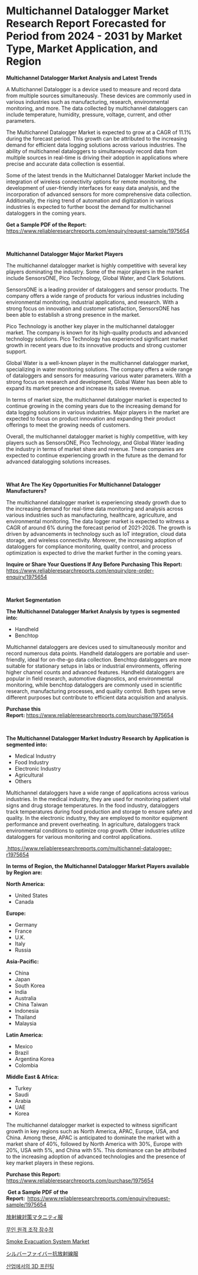 <p><h1>Multichannel Datalogger Market Research Report Forecasted for Period from 2024 -  2031 by Market Type, Market Application, and Region</h1></p><p><strong>Multichannel Datalogger Market Analysis and Latest Trends</strong></p>
<p><p>A Multichannel Datalogger is a device used to measure and record data from multiple sources simultaneously. These devices are commonly used in various industries such as manufacturing, research, environmental monitoring, and more. The data collected by multichannel dataloggers can include temperature, humidity, pressure, voltage, current, and other parameters.</p><p>The Multichannel Datalogger Market is expected to grow at a CAGR of 11.1% during the forecast period. This growth can be attributed to the increasing demand for efficient data logging solutions across various industries. The ability of multichannel dataloggers to simultaneously record data from multiple sources in real-time is driving their adoption in applications where precise and accurate data collection is essential.</p><p>Some of the latest trends in the Multichannel Datalogger Market include the integration of wireless connectivity options for remote monitoring, the development of user-friendly interfaces for easy data analysis, and the incorporation of advanced sensors for more comprehensive data collection. Additionally, the rising trend of automation and digitization in various industries is expected to further boost the demand for multichannel dataloggers in the coming years.</p></p>
<p><strong>Get a Sample PDF of the Report:&nbsp;</strong> <a href="https://www.reliableresearchreports.com/enquiry/request-sample/1975654">https://www.reliableresearchreports.com/enquiry/request-sample/1975654</a></p>
<p>&nbsp;</p>
<p><strong>Multichannel Datalogger Major Market Players</strong></p>
<p><p>The multichannel datalogger market is highly competitive with several key players dominating the industry. Some of the major players in the market include SensorsONE, Pico Technology, Global Water, and Clark Solutions. </p><p>SensorsONE is a leading provider of dataloggers and sensor products. The company offers a wide range of products for various industries including environmental monitoring, industrial applications, and research. With a strong focus on innovation and customer satisfaction, SensorsONE has been able to establish a strong presence in the market.</p><p>Pico Technology is another key player in the multichannel datalogger market. The company is known for its high-quality products and advanced technology solutions. Pico Technology has experienced significant market growth in recent years due to its innovative products and strong customer support.</p><p>Global Water is a well-known player in the multichannel datalogger market, specializing in water monitoring solutions. The company offers a wide range of dataloggers and sensors for measuring various water parameters. With a strong focus on research and development, Global Water has been able to expand its market presence and increase its sales revenue.</p><p>In terms of market size, the multichannel datalogger market is expected to continue growing in the coming years due to the increasing demand for data logging solutions in various industries. Major players in the market are expected to focus on product innovation and expanding their product offerings to meet the growing needs of customers.</p><p>Overall, the multichannel datalogger market is highly competitive, with key players such as SensorsONE, Pico Technology, and Global Water leading the industry in terms of market share and revenue. These companies are expected to continue experiencing growth in the future as the demand for advanced datalogging solutions increases.</p></p>
<p>&nbsp;</p>
<p><strong>What Are The Key Opportunities For Multichannel Datalogger Manufacturers?</strong></p>
<p><p>The multichannel datalogger market is experiencing steady growth due to the increasing demand for real-time data monitoring and analysis across various industries such as manufacturing, healthcare, agriculture, and environmental monitoring. The data logger market is expected to witness a CAGR of around 6% during the forecast period of 2021-2026. The growth is driven by advancements in technology such as IoT integration, cloud data storage, and wireless connectivity. Moreover, the increasing adoption of dataloggers for compliance monitoring, quality control, and process optimization is expected to drive the market further in the coming years.</p></p>
<p><strong>Inquire or Share Your Questions If Any Before Purchasing This Report:</strong> <a href="https://www.reliableresearchreports.com/enquiry/pre-order-enquiry/1975654">https://www.reliableresearchreports.com/enquiry/pre-order-enquiry/1975654</a></p>
<p>&nbsp;</p>
<p><strong>Market Segmentation</strong></p>
<p><strong>The Multichannel Datalogger Market Analysis by types is segmented into:</strong></p>
<p><ul><li>Handheld</li><li>Benchtop</li></ul></p>
<p><p>Multichannel dataloggers are devices used to simultaneously monitor and record numerous data points. Handheld dataloggers are portable and user-friendly, ideal for on-the-go data collection. Benchtop dataloggers are more suitable for stationary setups in labs or industrial environments, offering higher channel counts and advanced features. Handheld dataloggers are popular in field research, automotive diagnostics, and environmental monitoring, while benchtop dataloggers are commonly used in scientific research, manufacturing processes, and quality control. Both types serve different purposes but contribute to efficient data acquisition and analysis.</p></p>
<p><strong>Purchase this Report:&nbsp;</strong><a href="https://www.reliableresearchreports.com/purchase/1975654">https://www.reliableresearchreports.com/purchase/1975654</a></p>
<p>&nbsp;</p>
<p><strong>The Multichannel Datalogger Market Industry Research by Application is segmented into:</strong></p>
<p><ul><li>Medical Industry</li><li>Food Industry</li><li>Electronic Industry</li><li>Agricultural</li><li>Others</li></ul></p>
<p><p>Multichannel dataloggers have a wide range of applications across various industries. In the medical industry, they are used for monitoring patient vital signs and drug storage temperatures. In the food industry, dataloggers track temperatures during food production and storage to ensure safety and quality. In the electronic industry, they are employed to monitor equipment performance and prevent overheating. In agriculture, dataloggers track environmental conditions to optimize crop growth. Other industries utilize dataloggers for various monitoring and control applications.</p></p>
<p><a href="https://www.reliableresearchreports.com/multichannel-datalogger-r1975654">&nbsp;https://www.reliableresearchreports.com/multichannel-datalogger-r1975654</a></p>
<p><strong>In terms of Region, the Multichannel Datalogger Market Players available by Region are:</strong></p>
<p>
    <p> <strong> North America: </strong>
        <ul>
            <li>United States</li>
            <li>Canada</li>
        </ul>
        </p> 
    <p> <strong> Europe: </strong>
        <ul>
            <li>Germany</li>
            <li>France</li>
            <li>U.K.</li>
            <li>Italy</li>
            <li>Russia</li>
        </ul>
        </p> 
    <p> <strong> Asia-Pacific: </strong>
        <ul>
            <li>China</li>
            <li>Japan</li>
            <li>South Korea</li>
            <li>India</li>
            <li>Australia</li>
            <li>China Taiwan</li>
            <li>Indonesia</li>
            <li>Thailand</li>
            <li>Malaysia</li>
        </ul>
        </p> 
    <p> <strong> Latin America: </strong>
        <ul>
            <li>Mexico</li>
            <li>Brazil</li>
            <li>Argentina Korea</li>
            <li>Colombia</li>
        </ul>
        </p> 
    <p> <strong> Middle East & Africa: </strong>
        <ul>
            <li>Turkey</li>
            <li>Saudi</li>
            <li>Arabia</li>
            <li>UAE</li>
            <li>Korea</li>
        </ul>
    </p>
    </p>
<p><p>The multichannel datalogger market is expected to witness significant growth in key regions such as North America, APAC, Europe, USA, and China. Among these, APAC is anticipated to dominate the market with a market share of 40%, followed by North America with 30%, Europe with 20%, USA with 5%, and China with 5%. This dominance can be attributed to the increasing adoption of advanced technologies and the presence of key market players in these regions.</p></p>
<p><strong>Purchase this Report: </strong><a href="https://www.reliableresearchreports.com/purchase/1975654">https://www.reliableresearchreports.com/purchase/1975654</a></p>
<p>&nbsp;<strong>Get a Sample PDF of the Report:&nbsp;&nbsp;</strong><a href="https://www.reliableresearchreports.com/enquiry/request-sample/1975654">https://www.reliableresearchreports.com/enquiry/request-sample/1975654</a></p>
<p><strong></strong></p>
<p><p><a href="https://github.com/kegley4963/Market-Research-Report-List-2/blob/main/7664988158073.md">放射線対策マタニティ服</a></p><p><a href="https://github.com/AlexanderElliott1993/Market-Research-Report-List-1/blob/main/4415839169570.md">무인 원격 조작 잠수정</a></p><p><a href="https://github.com/jodemen/Market-Research-Report-List-3/blob/main/smoke-evacuation-system-market.md">Smoke Evacuation System Market</a></p><p><a href="https://github.com/LuzHills1972/Market-Research-Report-List-1/blob/main/8516436158074.md">シルバーファイバー抗放射線服</a></p><p><a href="https://github.com/bbbexter1/Market-Research-Report-List-1/blob/main/2290601169569.md">산업에서의 3D 프린팅</a></p></p>